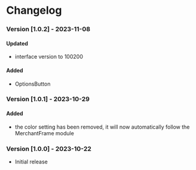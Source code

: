 # **Changelog**
### Version [1.0.2] - 2023-11-08
#### Updated
* interface version to 100200

#### Added
* OptionsButton

### Version [1.0.1] - 2023-10-29
#### Added
* the color setting has been removed, it will now automatically follow the MerchantFrame module

### Version [1.0.0] - 2023-10-22
* Initial release